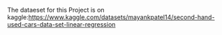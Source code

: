 The dataeset for this Project is on kaggle:https://www.kaggle.com/datasets/mayankpatel14/second-hand-used-cars-data-set-linear-regression
